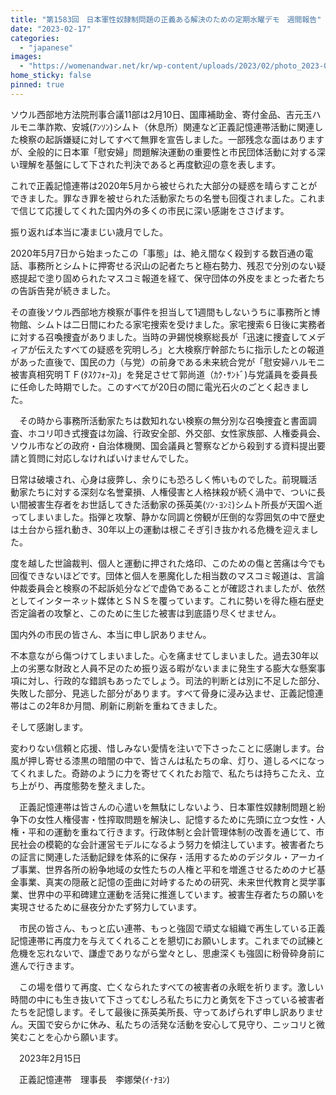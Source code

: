 ```yaml
---
title: "第1583回　日本軍性奴隷制問題の正義ある解決のための定期水曜デモ　週間報告"
date: "2023-02-17"
categories: 
  - "japanese"
images: 
  - "https://womenandwar.net/kr/wp-content/uploads/2023/02/photo_2023-02-14_15-09-08.jpg"
home_sticky: false
pinned: true
---
```


ソウル西部地方法院刑事合議11部は2月10日、国庫補助金、寄付金品、吉元玉ハルモニ準詐欺、安城(ｱﾝｿﾝ)シムト（休息所）関連など正義記憶連帯活動に関連した検察の起訴嫌疑に対してすべて無罪を宣告しました。一部残念な面はありますが、全般的に日本軍「慰安婦」問題解決運動の重要性と市民団体活動に対する深い理解を基盤にして下された判決であると再度歓迎の意を表します。

これで正義記憶連帯は2020年5月から被せられた大部分の疑惑を晴らすことができました。罪なき罪を被せられた活動家たちの名誉も回復されました。これまで信じて応援してくれた国内外の多くの市民に深い感謝をささげます。

振り返れば本当に凄まじい歳月でした。

2020年5月7日から始まったこの「事態」は、絶え間なく殺到する数百通の電話、事務所とシムトに押寄せる沢山の記者たちと極右勢力、残忍で分別のない疑惑提起で塗り固められたマスコミ報道を経て、保守団体の外皮をまとった者たちの告訴告発が続きました。

その直後ソウル西部地方検察が事件を担当して1週間もしないうちに事務所と博物館、シムトは二日間にわたる家宅捜索を受けました。家宅捜索６日後に実務者に対する召喚捜査がありました。当時の尹錫悦検察総長が「迅速に捜査してメディアが伝えたすべての疑惑を究明しろ」と大検察庁幹部たちに指示したとの報道があった直後で、国民の力（与党）の前身である未来統合党が「慰安婦ハルモニ被害真相究明ＴＦ(ﾀｽｸﾌｫｰｽ)」を発足させて郭尚道（ｶｸ･ｻﾝﾄﾞ)与党議員を委員長に任命した時期でした。このすべてが20日の間に電光石火のごとく起きました。

　その時から事務所活動家たちは数知れない検察の無分別な召喚捜査と書面調査、ホコリ叩き式捜査は勿論、行政安全部、外交部、女性家族部、人権委員会、ソウル市などの政府・自治体機関、国会議員と警察などから殺到する資料提出要請と質問に対応しなければいけませんでした。

日常は破壊され、心身は疲弊し、余りにも恐ろしく怖いものでした。前現職活動家たちに対する深刻な名誉棄損、人権侵害と人格抹殺が続く渦中で、ついに長い間被害生存者をお世話してきた活動家の孫英美(ｿﾝ･ﾖﾝﾐ)シムト所長が天国へ逝ってしまいました。指弾と攻撃、静かな同調と傍観が圧倒的な雰囲気の中で歴史は土台から揺れ動き、30年以上の運動は根こそぎ引き抜かれる危機を迎えました。

度を越した世論裁判、個人と運動に押された烙印、このための傷と苦痛は今でも回復できないほどです。団体と個人を悪魔化した相当数のマスコミ報道は、言論仲裁委員会と検察の不起訴処分などで虚偽であることが確認されましたが、依然としてインターネット媒体とＳＮＳを覆っています。これに勢いを得た極右歴史否定論者の攻撃と、このために生じた被害は到底語り尽くせません。

国内外の市民の皆さん、本当に申し訳ありません。

不本意ながら傷つけてしまいました。心を痛ませてしまいました。過去30年以上の劣悪な財政と人員不足のため振り返る暇がないままに発生する膨大な懸案事項に対し、行政的な錯誤もあったでしょう。司法的判断とは別に不足した部分、失敗した部分、見逃した部分があります。すべて骨身に浸み込ませ、正義記憶連帯はこの2年8か月間、刷新に刷新を重ねてきました。

そして感謝します。

変わりない信頼と応援、惜しみない愛情を注いで下さったことに感謝します。台風が押し寄せる漆黒の暗闇の中で、皆さんは私たちの傘、灯り、道しるべになってくれました。奇跡のように力を寄せてくれたお陰で、私たちは持ちこたえ、立ち上がり、再度態勢を整えました。

　正義記憶連帯は皆さんの心遣いを無駄にしないよう、日本軍性奴隷制問題と紛争下の女性人権侵害・性搾取問題を解決し、記憶するために先頭に立つ女性・人権・平和の運動を重ねて行きます。行政体制と会計管理体制の改善を通じて、市民社会の模範的な会計運営モデルになるよう努力を傾注しています。被害者たちの証言に関連した活動記録を体系的に保存・活用するためのデジタル・アーカイブ事業、世界各所の紛争地域の女性たちの人権と平和を増進させるためのナビ基金事業、真実の隠蔽と記憶の歪曲に対峙するための研究、未来世代教育と奨学事業、世界中の平和碑建立運動を活発に推進しています。被害生存者たちの願いを実現させるために昼夜分かたず努力しています。

　市民の皆さん、もっと広い連帯、もっと強固で頑丈な組織で再生している正義記憶連帯に再度力を与えてくれることを懇切にお願いします。これまでの試練と危機を忘れないで、謙虚でありながら堂々とし、思慮深くも強固に粉骨砕身前に進んで行きます。

　この場を借りて再度、亡くなられたすべての被害者の永眠を祈ります。激しい時間の中にも生き抜いて下さってむしろ私たちに力と勇気を下さっている被害者たちを記憶します。そして最後に孫英美所長、守ってあげられず申し訳ありません。天国で安らかに休み、私たちの活発な活動を安心して見守り、ニッコリと微笑むことを心から願います。

　2023年2月15日

　正義記憶連帯　理事長　李娜榮(ｲ･ﾅﾖﾝ)
